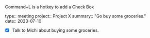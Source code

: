 

Command+L is a hotkey to add a Check Box

type:: meeting
project:: Project X
summary:: "Go buy some groceries."
date:: 2023-07-10

- [x] Talk to Michi about buying some groceries.